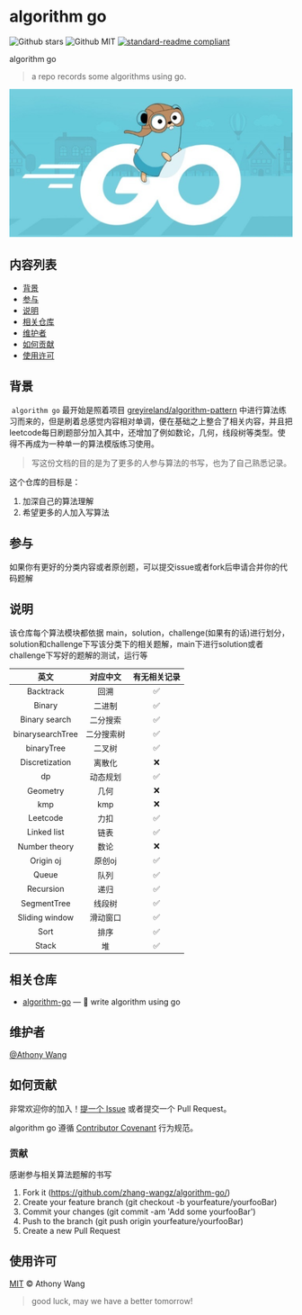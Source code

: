 # algorithm go

![Github stars](https://img.shields.io/github/stars/zhang-wangz/algorithm-go.svg) ![Github MIT](https://img.shields.io/badge/LICENSE-MIT-green) [![standard-readme compliant](https://img.shields.io/badge/readme%20style-standard-brightgreen.svg?style=flat-square)](https://github.com/RichardLitt/standard-readme) 

algorithm go

> a repo records some algorithms using go.

![](header.png)

## 内容列表

- [背景](#背景)
- [参与](#参与)
- [说明](#说明)
- [相关仓库](#相关仓库)
- [维护者](#维护者)
- [如何贡献](#如何贡献)
- [使用许可](#使用许可)

## 背景

​    `algorithm go` 最开始是照着项目 [greyireland/algorithm-pattern](https://github.com/greyireland/algorithm-pattern) 中进行算法练习而来的，但是刷着总感觉内容相对单调，便在基础之上整合了相关内容，并且把leetcode每日刷题部分加入其中，还增加了例如数论，几何，线段树等类型。使得不再成为一种单一的算法模版练习使用。

> 写这份文档的目的是为了更多的人参与算法的书写，也为了自己熟悉记录。

这个仓库的目标是：
1. 加深自己的算法理解
2. 希望更多的人加入写算法 

## 参与
   如果你有更好的分类内容或者原创题，可以提交issue或者fork后申请合并你的代码题解

## 说明
   该仓库每个算法模块都依据 main，solution，challenge(如果有的话)进行划分，solution和challenge下写该分类下的相关题解，main下进行solution或者challenge下写好的题解的测试，运行等

|       英文       |  对应中文  | 有无相关记录 |
| :--------------: | :--------: | :----: |
|    Backtrack     |    回溯    |   ✅    |
|      Binary      |   二进制   |   ✅    |
|  Binary search   |  二分搜索  |   ✅    |
| binarysearchTree | 二分搜索树 |   ✅    |
|    binaryTree    |   二叉树   |   ✅    |
|  Discretization  |   离散化   |   ❌    |
|        dp        |  动态规划  |   ✅    |
|     Geometry     |    几何    |   ❌    |
|       kmp        |    kmp     |   ❌    |
|     Leetcode     |    力扣    |   ✅    |
|   Linked list    |    链表    |   ✅    |
|  Number theory   |    数论    |   ❌    |
|    Origin oj     |   原创oj   |   ✅    |
|      Queue       |    队列    |   ✅    |
|    Recursion     |    递归    |   ✅    |
|   SegmentTree    |   线段树   |   ✅    |
|  Sliding window  |  滑动窗口  |   ✅    |
|       Sort       |    排序    |   ✅    |
|      Stack       |     堆     |   ✅    |



## 相关仓库

- [algorithm-go](https://github.com/zhang-wangz/algorithm-go) — 💌 write algorithm using go

## 维护者
[@Athony Wang](https://github.com/zhang-wangz)


## 如何贡献
非常欢迎你的加入！[提一个 Issue](https://github.com/zhang-wangz/algorithm-go/issues/new) 或者提交一个 Pull Request。


algorithm go 遵循 [Contributor Covenant](http://contributor-covenant.org/version/1/3/0/) 行为规范。


### 贡献

感谢参与相关算法题解的书写

1. Fork it (https://github.com/zhang-wangz/algorithm-go/)
2. Create your feature branch (git checkout -b yourfeature/yourfooBar)
3. Commit your changes (git commit -am 'Add some yourfooBar')
4. Push to the branch (git push origin yourfeature/yourfooBar)
5. Create a new Pull Request

## 使用许可

[MIT](LICENSE) © Athony Wang 
> good luck, may we have a better tomorrow!

